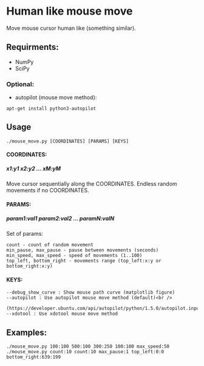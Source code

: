 # Human like mouse move
Move mouse cursor human like (something similar).

## Requirments:
- NumPy
- SciPy
### Optional:
- autopilot (mouse move method):
```
apt-get install python3-autopilot
```

## Usage
```
./mouse_move.py [COORDINATES] [PARAMS] [KEYS]
```
#### COORDINATES:
##### x1:y1 x2:y2 ... xM:yM
Move cursor sequentially along the COORDINATES. Endless random movements if no COORDINATES.
#### PARAMS:
##### param1:val1 param2:val2 ... paramN:valN
Set of params:
```
count - count of random movement
min_pause, max_pause - pause between movements (seconds)
min_speed, max_speed - speed of movements (1..100)
top_left, bottom_right - movements range (top_left:x:y or bottom_right:x:y)
```
#### KEYS:
```
--debug_show_curve : Show mouse path curve (matplotlib figure)
--autopilot : Use autopilot mouse move method (default)<br />
  (https://developer.ubuntu.com/api/autopilot/python/1.5.0/autopilot.input)
--xdotool : Use xdotool mouse move method
```
## Examples:
```
./mouse_move.py 100:100 500:100 300:250 100:100 max_speed:50
./mouse_move.py count:10 count:10 max_pause:1 top_left:0:0 bottom_right:639:199
```
